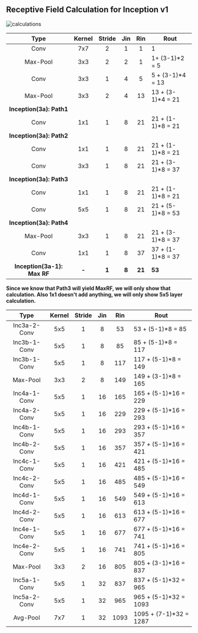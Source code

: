 ## Receptive Field Calculation for Inception v1

![calculations](https://i0.wp.com/syncedreview.com/wp-content/uploads/2017/05/32.png?resize=372%2C171&ssl=1)

|            Type             | Kernel | Stride |  Jin  |  Rin   | Rout              |
| :-------------------------: | :----: | :----: | :---: | :----: | ----------------- |
|         Conv         |  7x7   |   2    |   1   |   1    | 1                 |
|         Max-Pool         |  3x3   |   2    |   2   |   1    | 1+ (3-1)*2 = 5    |
|         Conv         |  3x3   |   1    |   4   |   5    | 5 + (3-1)*4 = 13  |
|         Max-Pool         |  3x3   |   2    |   4   |   13   | 13 + (3-1)*4 = 21 |
|  **Inception(3a): Path1**   |        |        |       |        |                   |
|         Conv         |  1x1   |   1    |   8   |   21   | 21 + (1-1)*8 = 21 |
|  **Inception(3a): Path2**   |        |        |       |        |                   |
|         Conv         |  1x1   |   1    |   8   |   21   | 21 + (1-1)*8 = 21 |
|         Conv         |  3x3   |   1    |   8   |   21   | 21 + (3-1)*8 = 37 |
|  **Inception(3a): Path3**   |        |        |       |        |                   |
|         Conv         |  1x1   |   1    |   8   |   21   | 21 + (1-1)*8 = 21 |
|         Conv         |  5x5   |   1    |   8   |   21   | 21 + (5-1)*8 = 53 |
|  **Inception(3a): Path4**   |        |        |       |        |                   |
|         Max-Pool         |  3x3   |   1    |   8   |   21   | 21 + (3-1)*8 = 37 |
|         Conv         |  1x1   |   1    |   8   |   37   | 37 + (1-1)*8 = 37 |
| **Inception(3a-1): Max RF** | **-**  | **1**  | **8** | **21** | **53**            |

**Since we know that Path3 will yield MaxRF, we will only show that calculation. Also 1x1 doesn't add anything, we will only show 5x5 layer calculation.**

|            Type             | Kernel | Stride |  Jin  |  Rin   | Rout              |
| :------------------------: | :--: | :--: | :--: | :--: | ------------------- |
|        Inc3a-2-Conv         | 5x5  |  1   |  8   |  53  | 53 + (5-1)*8 = 85   |
|        Inc3b-1-Conv         | 5x5  |  1   |  8   |  85  | 85 + (5-1)*8 = 117  |
|        Inc3b-1-Conv         | 5x5  |  1   |  8   | 117  | 117 + (5-1)*8 = 149 |
|        Max-Pool         | 3x3  |  2   | 8 | 149 | 149 + (3-1)*8 = 165 |
|        Inc4a-1-Conv         | 5x5  |  1   |  16  |  165  | 165 + (5-1)*16 = 229 |
|        Inc4a-2-Conv         | 5x5  |  1   |  16  | 229 | 229 + (5-1)*16 = 293 |
|        Inc4b-1-Conv         | 5x5  |  1   |  16  |  293  | 293 + (5-1)*16 = 357 |
|        Inc4b-2-Conv         | 5x5  |  1   |  16  | 357 | 357 + (5-1)*16 = 421 |
|        Inc4c-1-Conv         | 5x5  |  1   |  16  |  421  | 421 + (5-1)*16 = 485 |
|        Inc4c-2-Conv         | 5x5  |  1   |  16  | 485 | 485 + (5-1)*16 = 549 |
|        Inc4d-1-Conv         | 5x5  |  1   |  16  |  549  | 549 + (5-1)*16 = 613 |
|        Inc4d-2-Conv         | 5x5  |  1   |  16  | 613 | 613 + (5-1)*16 = 677 |
|        Inc4e-1-Conv         | 5x5  |  1   |  16  |  677  | 677 + (5-1)*16 = 741 |
|        Inc4e-2-Conv         | 5x5  |  1   |  16  | 741 | 741 + (5-1)*16 = 805 |
| Max-Pool | 3x3 | 2 | 16 | 805 | 805 + (3-1)*16 = 837 |
| Inc5a-1-Conv | 5x5 | 1 | 32 | 837 | 837 + (5-1)*32 = 965 |
| Inc5a-2-Conv | 5x5 | 1 | 32 | 965 | 965 + (5-1)*32 = 1093 |
| Avg-Pool | 7x7 | 1 | 32 | 1093 | 1095 + (7-1)*32 = 1287 |
